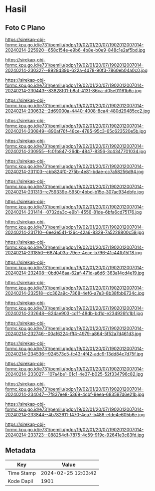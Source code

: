 # Hasil

## Foto C Plano

https://sirekap-obj-formc.kpu.go.id/e731/pemilu/pdpr/19/02/01/20/07/1902012007014-20240214-225920--658c154e-e9b6-4b8e-b0e9-848c1e2af5bd.jpg

https://sirekap-obj-formc.kpu.go.id/e731/pemilu/pdpr/19/02/01/20/07/1902012007014-20240214-230327--8928d39b-622a-4d78-90f3-7860eb04a0c0.jpg

https://sirekap-obj-formc.kpu.go.id/e731/pemilu/pdpr/19/02/01/20/07/1902012007014-20240214-230443--83828f01-b8af-4131-86ca-d05e01161b6c.jpg

https://sirekap-obj-formc.kpu.go.id/e731/pemilu/pdpr/19/02/01/20/07/1902012007014-20240214-230632--2d69000a-4440-4008-8ca4-480d29485cc2.jpg

https://sirekap-obj-formc.kpu.go.id/e731/pemilu/pdpr/19/02/01/20/07/1902012007014-20240214-230849--890af76f-48ce-4785-95c3-65c623520e5b.jpg

https://sirekap-obj-formc.kpu.go.id/e731/pemilu/pdpr/19/02/01/20/07/1902012007014-20240214-230955--fc01b847-26db-4847-8356-3c4347701034.jpg

https://sirekap-obj-formc.kpu.go.id/e731/pemilu/pdpr/19/02/01/20/07/1902012007014-20240214-231103--cbb824f0-275b-4e81-bdae-cc7a58256d94.jpg

https://sirekap-obj-formc.kpu.go.id/e731/pemilu/pdpr/19/02/01/20/07/1902012007014-20240214-231313--c759339e-5950-4bbd-b15e-307ac934dbfe.jpg

https://sirekap-obj-formc.kpu.go.id/e731/pemilu/pdpr/19/02/01/20/07/1902012007014-20240214-231414--0732da3c-e9b1-4556-81de-6bfa6cd75176.jpg

https://sirekap-obj-formc.kpu.go.id/e731/pemilu/pdpr/19/02/01/20/07/1902012007014-20240214-231710--6ee3e541-126c-42a6-8329-7a5228800c59.jpg

https://sirekap-obj-formc.kpu.go.id/e731/pemilu/pdpr/19/02/01/20/07/1902012007014-20240214-231850--6874a03a-79ee-4ece-b796-41c44fb15f18.jpg

https://sirekap-obj-formc.kpu.go.id/e731/pemilu/pdpr/19/02/01/20/07/1902012007014-20240214-232408--0bd046aa-62af-471d-a6d6-363a14cd4e19.jpg

https://sirekap-obj-formc.kpu.go.id/e731/pemilu/pdpr/19/02/01/20/07/1902012007014-20240214-232518--dc362a9c-7368-4ef6-a7e3-8b38fbb6734c.jpg

https://sirekap-obj-formc.kpu.go.id/e731/pemilu/pdpr/19/02/01/20/07/1902012007014-20240214-232648--824ae903-cd1f-48db-bd1d-e234926fc1b1.jpg

https://sirekap-obj-formc.kpu.go.id/e731/pemilu/pdpr/19/02/01/20/07/1902012007014-20240214-232746--00a16224-fff4-4979-a864-5f52a7d461d3.jpg

https://sirekap-obj-formc.kpu.go.id/e731/pemilu/pdpr/19/02/01/20/07/1902012007014-20240214-234536--924573c5-fc43-4f42-adc9-13dd84c7d75f.jpg

https://sirekap-obj-formc.kpu.go.id/e731/pemilu/pdpr/19/02/01/20/07/1902012007014-20240214-233027--107a4be1-01c1-4e37-b025-52f334796c82.jpg

https://sirekap-obj-formc.kpu.go.id/e731/pemilu/pdpr/19/02/01/20/07/1902012007014-20240214-234047--7f837ee8-5369-4cbf-9eea-683597d6e21b.jpg

https://sirekap-obj-formc.kpu.go.id/e731/pemilu/pdpr/19/02/01/20/07/1902012007014-20240214-233844--4b782611-f470-4ea7-b486-efde4e605b6e.jpg

https://sirekap-obj-formc.kpu.go.id/e731/pemilu/pdpr/19/02/01/20/07/1902012007014-20240214-233723--088254df-7875-4c59-919c-92641e3c83fd.jpg


## Metadata

| Key        | Value               |
| ---------- | ------------------- |
| Time Stamp | 2024-02-25 12:03:42 |
| Kode Dapil | 1901                |



